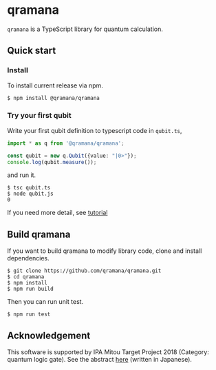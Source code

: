 # qramana

 `qramana` is a TypeScript library for quantum calculation.

## Quick start

### Install

To install current release via npm.

```bash
$ npm install @qramana/qramana
```

### Try your first qubit

Write your first qubit definition to typescript code in `qubit.ts`,

```ts
import * as q from '@qramana/qramana';

const qubit = new q.Qubit({value: "|0>"});
console.log(qubit.measure()); 
```

and run it.

```
$ tsc qubit.ts
$ node qubit.js
0
```

If you need more detail, see [tutorial](docs/tutorial.md)

## Build qramana

If you want to build qramana to modify library code, clone and install dependencies.

```
$ git clone https://github.com/qramana/qramana.git
$ cd qramana
$ npm install
$ npm run build
```

Then you can run unit test.

```
$ npm run test
```

## Acknowledgement

This software is supported by IPA Mitou Target Project 2018 (Category: quantum logic gate).
See the abstract [here](https://www.ipa.go.jp/jinzai/target/2018/koubo2_index.html) (written in Japanese).
